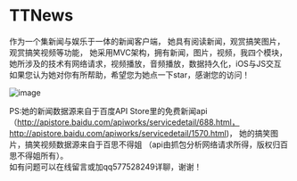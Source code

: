 # TTNews
作为一个集新闻与娱乐于一体的新闻客户端，
她具有阅读新闻，观赏搞笑图片，观赏搞笑视频等功能，
她采用MVC架构，拥有新闻，图片，视频，我四个模块，
她所涉及的技术有网络请求，视频播放，音频播放，数据持久化，iOS与JS交互
如果您认为她对你有所帮助，希望您为她点一下star，感谢您的访问！

![image](https://github.com/577528249/TTNews/tree/master/introductionimages/123.gif)

PS:她的新闻数据源来自于百度API Store里的免费新闻api
（http://apistore.baidu.com/apiworks/servicedetail/688.html，
http://apistore.baidu.com/apiworks/servicedetail/1570.html)，
她的搞笑图片，搞笑视频数据源来自于百思不得姐
（api由抓包分析网络请求所得，版权归百思不得姐所有）。  
如有问题可以在线留言或加qq577528249详聊，谢谢！
